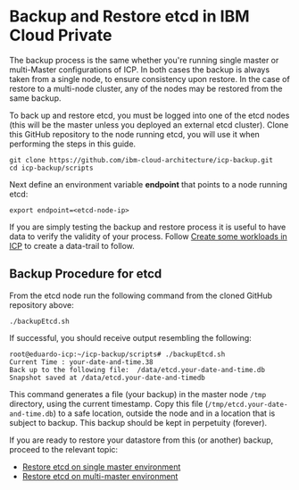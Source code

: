 # Backup and Restore etcd in IBM Cloud Private

The backup process is the same whether you're running single master or multi-Master configurations of ICP.  In both cases the backup is always taken from a single node, to ensure consistency upon restore.  In the case of restore to a multi-node cluster, any of the nodes may be restored from the same backup.

To back up and restore etcd, you must be logged into one of the etcd nodes (this will be the master unless you deployed an external etcd cluster).  Clone this GitHub repository to the node running etcd, you will use it when performing the steps in this guide.

```
git clone https://github.com/ibm-cloud-architecture/icp-backup.git
cd icp-backup/scripts
```
Next define an environment variable **endpoint** that points to a node running etcd:

```
export endpoint=<etcd-node-ip>
```
If you are simply testing the backup and restore process it is useful to have data to verify the validity of your process.  Follow [Create some workloads in ICP](etcd_workload.md) to create a data-trail to follow.

## Backup Procedure for etcd

From the etcd node run the following command from the cloned GitHub repository above:

```
./backupEtcd.sh
```

If successful, you should receive output resembling the following:

```
root@eduardo-icp:~/icp-backup/scripts# ./backupEtcd.sh
Current Time : your-date-and-time.38
Back up to the following file:  /data/etcd.your-date-and-time.db
Snapshot saved at /data/etcd.your-date-and-timedb
```

This command generates a file (your backup) in the master node `/tmp` directory, using the current timestamp.  Copy this file (`/tmp/etcd.your-date-and-time.db`) to a safe location, outside the node and in a location that is subject to backup.  This backup should be kept in perpetuity (forever).

If you are ready to restore your datastore from this (or another) backup, proceed to the relevant topic:
* [Restore etcd on single master environment](etcd_restore_single.md)
* [Restore etcd on multi-master environment](etcd_restore_multi.md)
